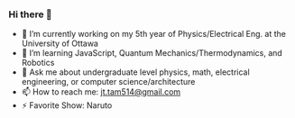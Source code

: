 ### Hi there 👋

- 🔭 I’m currently working on my 5th year of Physics/Electrical Eng. at the University of Ottawa 
- 🌱 I’m learning JavaScript, Quantum Mechanics/Thermodynamics, and Robotics
- 💬 Ask me about undergraduate level physics, math, electrical engineering, or computer science/architecture
- 📫 How to reach me: jt.tam514@gmail.com
- ⚡ Favorite Show: Naruto
